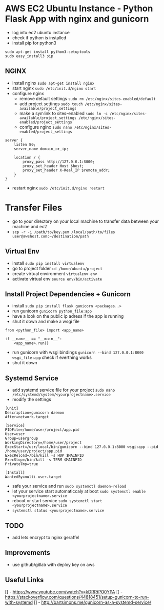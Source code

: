 # AWS EC2 Ubuntu Instance - Python Flask App with nginx and gunicorn

* log into ec2 ubuntu instance
* check if python is installed
* install pip for python3
```
sudo apt-get install python3-setuptools
sudo easy_install3 pip
```

## NGINX
* install nginx `sudo apt-get install nginx`
* start nginx `sudo /etc/init.d/nginx start`
* configure nginx 
    - remove default settings `sudo rm /etc/nginx/sites-enabled/default`
    - add project settings `sudo touch /etc/nginx/sites-available/project_settings`
    - make a symlink to sites-enabled `sudo ln -s /etc/nginx/sites-available/project_settings /etc/nginx/sites-enabled/project_settings`
    - configure nginx `sudo nano /etc/nginx/sites-enabled/project_settings`
```
server {
    listen 80;
    server_name domain_or_ip;

    location / {
        proxy_pass http://127.0.0.1:8000;
        proxy_set_header Host $host;
        proxy_set_header X-Real_IP $remote_addr;
    } 
}
```
* restart nginx `sudo /etc/init.d/nginx restart`

# Transfer Files
* go to your directory on your local machine to transfer data between your machine and ec2
* `scp -r -i /path/to/key.pem /local/path/to/files user@awshost.com:~/destination/path`

## Virtual Env
* install `sudo pip install virtualenv`
* go to project folder `cd /home/ubuntu/project`
* create virtual environment `virtualenv env`
* activate virtual env `source env/bin/activate`

## Install Project Dependencies + Gunicorn
* install `sudo pip install flask gunicorn <packages..>`
* run gunicorn `gunicorn python_file:app`
* have a look on the public ip adress if the app is running
* shut it down and make a wsgi file
```
from <python_file> import <app_name>

if __name__ == "__main__":
    <app_name>.run()
```
* run gunicorn with wsgi bindings `gunicorn --bind 127.0.0.1:8000 wsgi_file:app` check if everthing works
* shut it down

## Systemd Service 

* add systemd service file for your project `sudo nano /etc/systemd/system/<yourprojectname>.service`
* modify the settings
```
[Unit]
Description=gunicorn daemon
After=network.target

[Service]
PIDFile=/home/user/project/app.pid
User=user
Group=usergroup
WorkingDirectory=/home/user/project
ExecStart=/usr/local/bin/gunicorn --bind 127.0.0.1:8000 wsgi:app --pid /home/user/project/app.pid
ExecReload=/bin/kill -s HUP $MAINPID
ExecStop=/bin/kill -s TERM $MAINPID
PrivateTmp=true

[Install]
WantedBy=multi-user.target
```
* safe your service and run `sudo systemctl daemon-reload` 
* let your service start automaticcaly at boot `sudo systemctl enable <yourprojectname>.service`
* reboot or start service `sudo systemctl start <yourprojectname>.service`
* `systemctl status <yourprojectname>.service`


## TODO

* add lets encrypt to nginx geraffel

## Improvements

* use github/gitlab with deploy key on aws

## Useful Links
[] - https://www.youtube.com/watch?v=kDRRtPO0YPA
[] - https://stackoverflow.com/questions/44818451/setup-gunicorn-to-run-with-systemd
[] - http://bartsimons.me/gunicorn-as-a-systemd-service/

